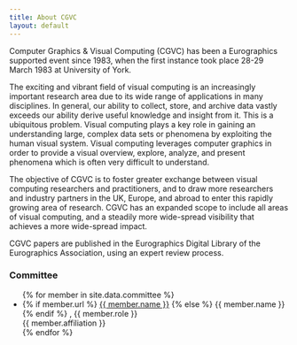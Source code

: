 ```yaml
---
title: About CGVC
layout: default
---
```


Computer Graphics & Visual Computing (CGVC) has been a Eurographics supported event since 1983, when the first instance took place 28-29 March 1983 at University of York.

The exciting and vibrant field of visual computing is an increasingly important research area due to its wide range of applications in many disciplines. In general, our ability to collect, store, and archive data vastly exceeds our ability derive useful knowledge and insight from it. This is a ubiquitous problem. Visual computing plays a key role in gaining an understanding large, complex data sets or phenomena by exploiting the human visual system. Visual computing leverages computer graphics in order to provide a visual overview, explore, analyze, and present phenomena which is often very difficult to understand.

The objective of CGVC is to foster greater exchange between visual computing researchers and practitioners, and to draw more researchers and industry partners in the UK, Europe, and abroad to enter this rapidly growing area of research. CGVC has an expanded scope to include all areas of visual computing, and a steadily more wide-spread visibility that achieves a more wide-spread impact.

CGVC papers are published in the Eurographics Digital Library of the Eurographics Association, using an expert review process.

### Committee

<div class="steering-committee">
	<ul >
	{% for member in site.data.committee %}
		<li>
			<span class="committee name">
				{% if member.url %}
					<a href="{{ member.url }}">{{ member.name }}</a>
				{% else %}
					{{ member.name }}
				{% endif %}
			</span>
			<span class="committee role">, {{ member.role }}</span><br>
			<span class="committee affiliation">{{ member.affiliation }}</span>
		</li>
	{% endfor %}
	</ul>
</div>
